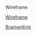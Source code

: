Wireframe

[Wireframe](https://www.figma.com/file/GR7a3HWdAPiNaj1hV8ryXD/Wireframe-Tri-3?node-id=0%3A1)

[Brainwriting](https://docs.google.com/document/d/17YyLoAyvybri-im0QEUe5gXrXrxKp6mghYwbyYo1NWk/edit?usp=sharing)

